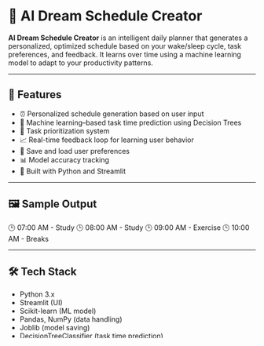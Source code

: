 # 🧠 AI Dream Schedule Creator

**AI Dream Schedule Creator** is an intelligent daily planner that generates a personalized, optimized schedule based on your wake/sleep cycle, task preferences, and feedback. It learns over time using a machine learning model to adapt to your productivity patterns.

---

## 📌 Features

- ⏰ Personalized schedule generation based on user input
- 🤖 Machine learning–based task time prediction using Decision Trees
- 🎯 Task prioritization system
- 📈 Real-time feedback loop for learning user behavior
- 👤 Save and load user preferences
- 📊 Model accuracy tracking
- 🧠 Built with Python and Streamlit

---

## 🖼️ Sample Output

🕒 07:00 AM - Study
🕒 08:00 AM - Study
🕒 09:00 AM - Exercise
🕒 10:00 AM - Breaks


---

## 🛠️ Tech Stack

- Python 3.x
- Streamlit (UI)
- Scikit-learn (ML model)
- Pandas, NumPy (data handling)
- Joblib (model saving)
- DecisionTreeClassifier (task time prediction)

---

## 🧪 How It Works

1. User inputs wake-up and sleep times, task preferences, and priorities.
2. The ML model (trained on synthetic + feedback data) predicts the best task for each hour.
3. The schedule is generated and shown in an interactive UI.
4. User submits task completion feedback.
5. The model is retrained using new feedback to improve predictions.

---

## 🚀 Getting Started

### 1. Clone the repository

```bash
git clone https://github.com/yourusername/ai-dream-schedule-creator.git
cd ai-dream-schedule-creator
